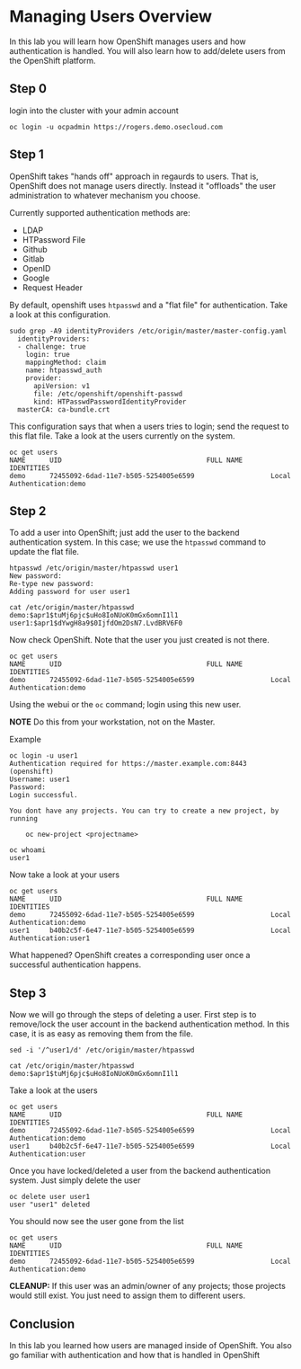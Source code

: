 # Managing Users Overview

In this lab you will learn how OpenShift manages users and how authentication is handled. You will also learn how to add/delete users from the OpenShift platform.
## Step 0

login into the cluster with your admin account  

```
oc login -u ocpadmin https://rogers.demo.osecloud.com  
```

## Step 1

OpenShift takes "hands off" approach in regaurds to users. That is, OpenShift does not manage users directly. Instead it "offloads" the user administration to whatever mechanism you choose.

Currently supported authentication methods are:

* LDAP
* HTPassword File
* Github
* Gitlab
* OpenID
* Google
* Request Header

By default, openshift uses `htpasswd` and a "flat file" for authentication. Take a look at this configuration.

```
sudo grep -A9 identityProviders /etc/origin/master/master-config.yaml 
  identityProviders:
  - challenge: true
    login: true
    mappingMethod: claim
    name: htpasswd_auth
    provider:
      apiVersion: v1
      file: /etc/openshift/openshift-passwd
      kind: HTPasswdPasswordIdentityProvider
  masterCA: ca-bundle.crt
```

This configuration says that when a users tries to login; send the request to this flat file. Take a look at the users currently on the system.

```
oc get users
NAME      UID                                    FULL NAME       IDENTITIES
demo      72455092-6dad-11e7-b505-5254005e6599                   Local Authentication:demo
```

## Step 2

To add a user into OpenShift; just add the user to the backend authentication system. In this case; we use the `htpasswd` command to update the flat file.

```
htpasswd /etc/origin/master/htpasswd user1
New password: 
Re-type new password: 
Adding password for user user1

cat /etc/origin/master/htpasswd
demo:$apr1$tuMj6pjc$uHo8IoNUoK0mGx6omnI1l1
user1:$apr1$dYwgH8a9$0IjfdOm2DsN7.LvdBRV6F0
```

Now check OpenShift. Note that the user you just created is not there.

```
oc get users
NAME      UID                                    FULL NAME       IDENTITIES
demo      72455092-6dad-11e7-b505-5254005e6599                   Local Authentication:demo
```

Using the webui or the `oc` command; login using this new user. 

**NOTE** Do this from your workstation, not on the Master.

Example

```
oc login -u user1
Authentication required for https://master.example.com:8443 (openshift)
Username: user1
Password: 
Login successful.

You dont have any projects. You can try to create a new project, by running

    oc new-project <projectname>

oc whoami
user1
```

Now take a look at your users

```
oc get users
NAME      UID                                    FULL NAME       IDENTITIES
demo      72455092-6dad-11e7-b505-5254005e6599                   Local Authentication:demo
user1     b40b2c5f-6e47-11e7-b505-5254005e6599                   Local Authentication:user1

```

What happened? OpenShift creates a corresponding user once a successful authentication happens.

## Step 3

Now we will go through the steps of deleting a user. First step is to remove/lock the user account in the backend authentication method. In this case, it is as easy as removing them from the file.

```
sed -i '/^user1/d' /etc/origin/master/htpasswd 

cat /etc/origin/master/htpasswd
demo:$apr1$tuMj6pjc$uHo8IoNUoK0mGx6omnI1l1
```

Take a look at the users

```
oc get users
NAME      UID                                    FULL NAME       IDENTITIES
demo      72455092-6dad-11e7-b505-5254005e6599                   Local Authentication:demo
user1     b40b2c5f-6e47-11e7-b505-5254005e6599                   Local Authentication:user
```

Once you have locked/deleted a user from the backend authentication system. Just simply delete the user

```
oc delete user user1
user "user1" deleted
```

You should now see the user gone from the list

```
oc get users
NAME      UID                                    FULL NAME       IDENTITIES
demo      72455092-6dad-11e7-b505-5254005e6599                   Local Authentication:demo
```

**CLEANUP:** If this user was an admin/owner of any projects; those projects would still exist. You just need to assign them to different users.


## Conclusion

In this lab you learned how users are managed inside of OpenShift. You also go familiar with authentication and how that is handled in OpenShift
